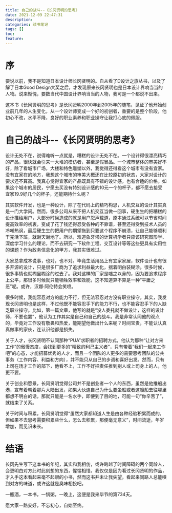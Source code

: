 ```yaml
---
title: 自己的战斗--《长冈贤明的思考》
date: 2021-12-09 22:47:31
description: 
categories: 读书笔记
tags: [] 
toc: 
feature: 
---
```


# 序
要说以前，我不是知道日本设计师长冈贤明的。自从看了D设计之旅丛书，以及了解了日本Good Design大奖之后，才发现原来长冈贤明也是日本设计界响当当的人物。说来惭愧，要数当代中国设计界响当当的人物，我可是一个都说不出来。

这本书《长冈贤明的思考》是长冈贤明2000年到2005年的随笔，见证了他开始创业前几年的人生变化，从一个设计师变成一个好的初创者，重要的是整个阶段，他初心不改，水平不降，良好的职业素养和职业操守让我打心底的佩服。

<!-- more -->

# 自己的战斗--《长冈贤明的思考》

设计无处不在，说得难听一点就是，糟糕的设计无处不在。一个设计得很漂亮精巧的产品，很快就会引来一大堆的模仿者，甚至是假冒品。一个城市整体的审美好不好，除了看城市广场，大楼和特色雕塑以外，我觉得还得看这个城市有没有宜家。没有宜家在的地方，我想这个城市的审美大概还在比较原初的状态，大家对设计的要求还不算高。我真心觉得宜家的产品既具有不错的设计感，也有合适的价格。如果这个城市的居民，宁愿去买没有特别设计感的10元一个的杯子，都不愿去接受宜家19.9好几个的杯子，还能期待什么呢？

其实软件开发，也是一种设计，除了在代码上的精巧构思，人机交互的设计其实真是一门大学问。然而，很多公司从来不把人机交互当做一回事，硬生生的把糟糕的设计推给用户，大部分时候造成的就是用户怨声载道，原本通过系统可以节省时间提高效率的初衷，变成了花了钱还得忍受各种的不靠谱，甚至还得受到技术人员的冷嘲热讽，最后硬生生的把用户的期望拖到只要这个程序不崩溃，让自己能够顺利干完活下班，就谢天谢地了。所以，难道象牙塔的计算机学者只应该研究图形学、深度学习什么的理论，而不去研究一下软件工程、交互设计等等这些更具有实用性的课题？作为政务信息化的甲方，我其实很难过。

大家总拿成本说事，也对，也不对。毕竟生活用品上有宜家家居，软件设计也有很多开源的设计，只是很多厂商为了追求利益最大化，揣着明白装糊涂。很多时候，很多事情也就糊里糊涂的过去了。我对这样的厂家是嗤之以鼻的，因为要追求程序上公平，那很多时候就只能牺牲效率和效能，这不知道算不算是一种“平庸之恶”呢。或许，汉娜·阿伦特会笑喷。

很多时候，我能容忍对方的能力不行，但无法容忍对方没有职业操守。其实，我发现长冈贤明也是这样，不过他既不能容忍手下的能力不行，也不能容忍手下的人缺乏职业操守。比如，第一篇文章，他写的就是“没人委托就不做设计，这样的设计师，不要也罢”，他认为工作其实是自己和自己的战斗。我是非常认同他的观点的，毕竟对工作没有敬畏和热爱，能期望他做出什么来呢？时间宝贵，不能认认真真做事的家伙，连认识他都是损失。

关于人才，长冈贤明不认同那种“PUA”求职者的招聘方式，他认为那种“让对方来工作”的傲慢态度，会找到更多的“精致的利己主义者”，只有带着“我们一起来工作吧”的心态，才能招募优秀的人才，而且一个团队的人更多的需要思考团队的公共事务（工作内容、利益和方向），并不能只从自己的步调和喜好出发。然而，只有上司在场才工作的部下，他看不上，工作不好把责任推到别人或上司身上的人，他更不要。

关于创业和愿景，长冈贤明觉得公司并不是创业者一个人的东西，虽然是他推船出港，宣布着朝着那片大陆出发，如果大伙连自己为什么要坐船或者这艘船去往哪里都想不明白的话，那就只能是一名水手，即便到了目的地，可能一句“你辛苦了”，就结束了关系。

关于时间与积累，长冈贤明觉得“虽然大家都知道人生是由各种经验积累而成的，但如果不去思考需要积累些什么，怎么去积累，那便毫无意义”，时间流逝，年岁增加，而见识未长。

# 结语

长冈先生写下这本书的年纪，其实和我相仿，或许跨越了时间障碍的两个同龄人，会更明白对方此时此刻想的东西，惺惺相惜。我仅仅是因为看过长冈贤明的作品，才入手这本看起来毫不起眼的小书，然而这书并未让我失望，看起来同路人总能嗅到对方的味道，或许这就是臭味相投吧。

一瓶酒，一本书，一锅粥，一晚上，这便是我来毕节的第734天。

愿大家一路安好，不忘初心，自始至终。